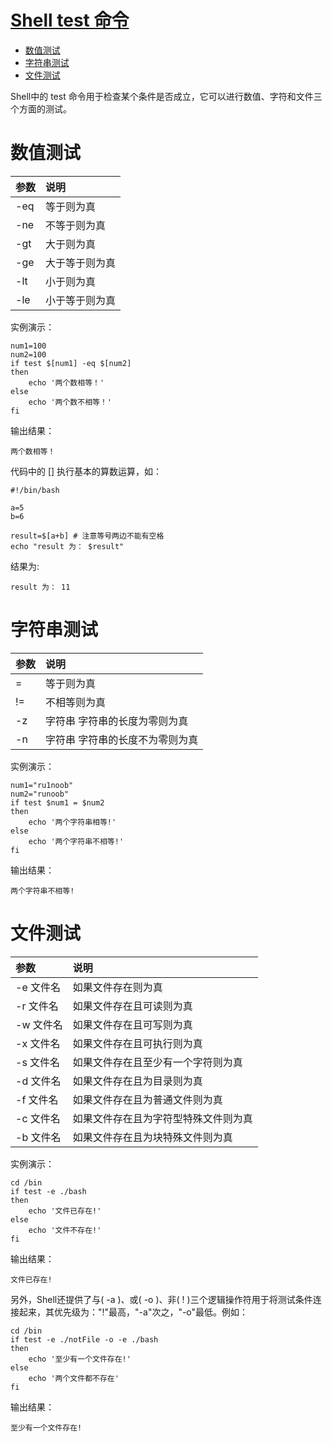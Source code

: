 # [Shell test 命令](http://www.runoob.com/linux/linux-shell-test.html)
<!-- TOC -->
- [数值测试](#数值测试)
- [字符串测试](#字符串测试)
- [文件测试](#文件测试)
<!-- /TOC -->

Shell中的 test 命令用于检查某个条件是否成立，它可以进行数值、字符和文件三个方面的测试。

# 数值测试
|参数	| 说明 |
|:----|:-----|
|-eq |	等于则为真|
|-ne|	不等于则为真|
|-gt|	大于则为真|
|-ge|	大于等于则为真|
|-lt|	小于则为真|
|-le|	小于等于则为真|

实例演示：
```shell
num1=100
num2=100
if test $[num1] -eq $[num2]
then
    echo '两个数相等！'
else
    echo '两个数不相等！'
fi
```
输出结果：
```ssh
两个数相等！
```
代码中的 [] 执行基本的算数运算，如：
```shell
#!/bin/bash

a=5
b=6

result=$[a+b] # 注意等号两边不能有空格
echo "result 为： $result"
```
结果为:
```ssh
result 为： 11
```

# 字符串测试
|参数	| 说明|
|:----|:----|
|=	|等于则为真|
|!=	|不相等则为真|
|-z| 字符串	字符串的长度为零则为真|
|-n |字符串	字符串的长度不为零则为真|

实例演示：
```shell
num1="ru1noob"
num2="runoob"
if test $num1 = $num2
then
    echo '两个字符串相等!'
else
    echo '两个字符串不相等!'
fi
```
输出结果：
```ssh
两个字符串不相等!
```

# 文件测试
|参数 |	说明|
|:----|:---|
|-e 文件名 |	如果文件存在则为真|
|-r 文件名	|如果文件存在且可读则为真|
|-w 文件名|	如果文件存在且可写则为真|
|-x 文件名|	如果文件存在且可执行则为真|
|-s 文件名|	如果文件存在且至少有一个字符则为真|
|-d 文件名	|如果文件存在且为目录则为真|
|-f 文件名	|如果文件存在且为普通文件则为真|
|-c 文件名	|如果文件存在且为字符型特殊文件则为真|
|-b 文件名	|如果文件存在且为块特殊文件则为真|

实例演示：
```shell
cd /bin
if test -e ./bash
then
    echo '文件已存在!'
else
    echo '文件不存在!'
fi
```
输出结果：
```ssh
文件已存在!
```
另外，Shell还提供了与( -a )、或( -o )、非( ! )三个逻辑操作符用于将测试条件连接起来，其优先级为："!"最高，"-a"次之，"-o"最低。例如：
```shell
cd /bin
if test -e ./notFile -o -e ./bash
then
    echo '至少有一个文件存在!'
else
    echo '两个文件都不存在'
fi
```
输出结果：
```ssh
至少有一个文件存在!
```

